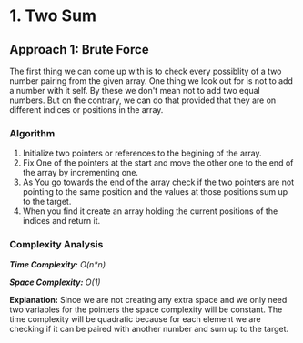 # 1. Two Sum

## Approach 1: Brute Force
The first thing we can come up with is to check every possiblity of a two number pairing from the given array. One thing we look out for is not to add a number with it self. By these we don't mean not to add two equal numbers. But on the contrary, we can do that provided that they are on different indices or positions in the array.

### Algorithm
1. Initialize two pointers or references to the begining of the array.
2. Fix One of the pointers at the start and move the other one to the end of the array by incrementing one.
3. As You go towards the end of the array check if the two pointers are not pointing to the same position and the values at those positions sum up to the target.
4. When you find it create an array holding the current positions of the indices and return it.

### Complexity Analysis

*__Time Complexity:__ O(n\*n)*

*__Space Complexity:__ O(1)*

__Explanation:__ Since we are not creating any extra space and we only need two variables for the pointers the space complexity will be constant. The time complexity will be quadratic because for each element we are checking if it can be paired with another number and sum up to the target.
